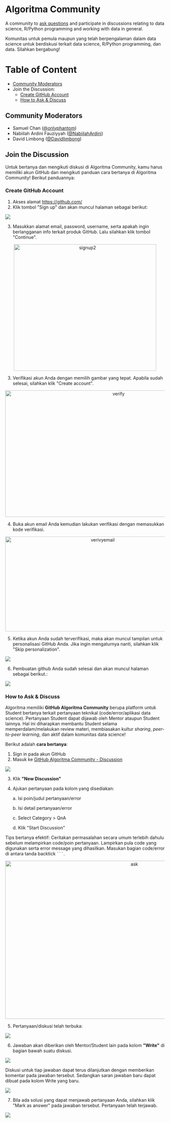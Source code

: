 # Algoritma Community

A community to [ask questions](https://github.com/teamalgoritma/community/discussions) and participate in discussions relating to data science, R/Python programming and working with data in general.

Komunitas untuk pemula maupun yang telah berpengalaman dalam data science untuk berdiskusi terkait data science, R/Python programming, dan data. Silahkan bergabung!

# Table of Content

* [Community Moderators](https://github.com/teamalgoritma/community#community-moderators)
* Join the Discussion:
    - [Create GitHub Account](https://github.com/teamalgoritma/community#create-github-account)
    - [How to Ask & Discuss](https://github.com/teamalgoritma/community#how-to-ask--discuss)

## Community Moderators 

- Samuel Chan ([@onlyphantom](https://github.com/onlyphantom))
- Nabiilah Ardini Fauziyyah ([@NabiilahArdini](https://github.com/NabiilahArdini))
- David Limbong ([@Davidlimbong](https://github.com/Davidlimbong))

## Join the Discussion

Untuk bertanya dan mengikuti diskusi di Algoritma Community, kamu harus memiliki akun GitHub dan mengikuti panduan cara bertanya di Algoritma Community! Berikut panduannya:

### Create GitHub Account

1. Akses alamat https://github.com/
2. Klik tombol "Sign up" dan akan muncul halaman sebagai berikut:

![](assets/signup.png)

3. Masukkan alamat email, password, username, serta apakah ingin berlangganan info terkait produk GitHub. Lalu silahkan klik tombol "Continue".

<center> <img src="assets/signup2.png" title="signup2" width="450" height="400"/> </center>

3. Verifikasi akun Anda dengan memilih gambar yang tepat. Apabila sudah selesai, silahkan klik "Create account".

<center> <img src="assets/verify.png" title="verify" width="700" height="400" /> </center>

4. Buka akun email Anda kemudian lakukan verifikasi dengan memasukkan kode verifikasi.

<center> <img src="assets/verifyemail.png" title="verivyemail" width="600" height="300" /> </center>

5. Ketika akun Anda sudah terverifikasi, maka akan muncul tampilan untuk personalisasi GitHub Anda. Jika ingin mengaturnya nanti, silahkan klik "Skip personalization".

![](assets/completesetup.png)

6. Pembuatan github Anda sudah selesai dan akan muncul halaman sebagai berikut.:

![](assets/login.png)

### How to Ask & Discuss

Algoritma memiliki **GitHub Algoritma Community** berupa platform untuk Student bertanya terkait pertanyaan teknikal (code/error/aplikasi data science). Pertanyaan Student dapat dijawab oleh Mentor ataupun Student lainnya. Hal ini diharapkan membantu Student selama memperdalam/melakukan review materi, membiasakan kultur *sharing*, *peer-to-peer learning*, dan aktif dalam komunitas data science!

Berikut adalah **cara bertanya**:

1. Sign in pada akun GitHub
2. Masuk ke [GitHub Algoritma Community - Discussion](https://github.com/teamalgoritma/community/discussions)

![](assets/home.png)

3. Klik **"New Discussion"**
4. Ajukan pertanyaan pada kolom yang disediakan:

    a. Isi poin/judul pertanyaan/error  
    
    b. Isi detail pertanyaan/error
    
    c. Select Category > QnA
    
    d. Klik "Start Discussion"
    
Tips bertanya efektif: Ceritakan permasalahan secara umum terlebih dahulu sebelum melampirkan code/poin pertanyaan. Lampirkan pula code yang digunakan serta error message yang dihasilkan. Masukan bagian code/error di antara tanda backtick ` ``` `.

<center> <img src="assets/ask.png" title="ask" width="800" height="500" /> </center>

5. Pertanyaan/diskusi telah terbuka:

![](assets/opendiscuss.png)

6. Jawaban akan diberikan oleh Mentor/Student lain pada kolom **"Write"** di bagian bawah suatu diskusi. 

![](assets/write.png)

Diskusi untuk tiap jawaban dapat terus dilanjutkan dengan memberikan komentar pada jawaban tersebut. Sedangkan saran jawaban baru dapat dibuat pada kolom Write yang baru.

![](assets/answerreply.png)

7. Bila ada solusi yang dapat menjawab pertanyaan Anda, silahkan klik "Mark as answer" pada jawaban tersebut. Pertanyaan telah terjawab.

![](assets/answer.png)



